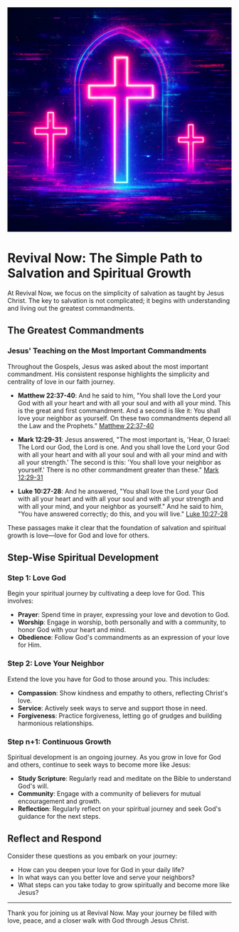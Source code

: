 <img id="crosses" src="/assets/crosses.png" alt="Revival Now Crosses Image" />
<link rel="prefetch" href="/assets/crosses-glitch.png" >

# Revival Now: The Simple Path to Salvation and Spiritual Growth

At Revival Now, we focus on the simplicity of salvation as taught by Jesus Christ. The key to salvation is not complicated; it begins with understanding and living out the greatest commandments.

## The Greatest Commandments

### Jesus' Teaching on the Most Important Commandments

Throughout the Gospels, Jesus was asked about the most important commandment. His consistent response highlights the simplicity and centrality of love in our faith journey.

- **Matthew 22:37-40**: And he said to him, "You shall love the Lord your God with all your heart and with all your soul and with all your mind. This is the great and first commandment. And a second is like it: You shall love your neighbor as yourself. On these two commandments depend all the Law and the Prophets." [Matthew 22:37-40](https://www.biblegateway.com/passage/?search=Matthew+22%3A37-40&version=ESV)

- **Mark 12:29-31**: Jesus answered, "The most important is, 'Hear, O Israel: The Lord our God, the Lord is one. And you shall love the Lord your God with all your heart and with all your soul and with all your mind and with all your strength.' The second is this: 'You shall love your neighbor as yourself.' There is no other commandment greater than these." [Mark 12:29-31](https://www.biblegateway.com/passage/?search=Mark+12%3A29-31&version=ESV)

- **Luke 10:27-28**: And he answered, "You shall love the Lord your God with all your heart and with all your soul and with all your strength and with all your mind, and your neighbor as yourself." And he said to him, "You have answered correctly; do this, and you will live." [Luke 10:27-28](https://www.biblegateway.com/passage/?search=Luke+10%3A27-28&version=ESV)

These passages make it clear that the foundation of salvation and spiritual growth is love—love for God and love for others.

## Step-Wise Spiritual Development

### Step 1: Love God

Begin your spiritual journey by cultivating a deep love for God. This involves:

- **Prayer**: Spend time in prayer, expressing your love and devotion to God.
- **Worship**: Engage in worship, both personally and with a community, to honor God with your heart and mind.
- **Obedience**: Follow God's commandments as an expression of your love for Him.

### Step 2: Love Your Neighbor

Extend the love you have for God to those around you. This includes:

- **Compassion**: Show kindness and empathy to others, reflecting Christ's love.
- **Service**: Actively seek ways to serve and support those in need.
- **Forgiveness**: Practice forgiveness, letting go of grudges and building harmonious relationships.

### Step n+1: Continuous Growth

Spiritual development is an ongoing journey. As you grow in love for God and others, continue to seek ways to become more like Jesus:

- **Study Scripture**: Regularly read and meditate on the Bible to understand God's will.
- **Community**: Engage with a community of believers for mutual encouragement and growth.
- **Reflection**: Regularly reflect on your spiritual journey and seek God's guidance for the next steps.

## Reflect and Respond

Consider these questions as you embark on your journey:

- How can you deepen your love for God in your daily life?
- In what ways can you better love and serve your neighbors?
- What steps can you take today to grow spiritually and become more like Jesus?

---

Thank you for joining us at Revival Now. May your journey be filled with love, peace, and a closer walk with God through Jesus Christ.
